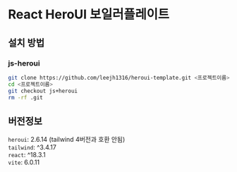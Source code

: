 # React HeroUI 보일러플레이트

## 설치 방법

### js-heroui

```bash
git clone https://github.com/leejh1316/heroui-template.git <프로젝트이름>
cd <프로젝트이름>
git checkout js+heroui
rm -rf .git
```

## 버전정보

`heroui`: 2.6.14 (tailwind 4버전과 호환 안됨)  
`tailwind`: ^3.4.17  
`react`: ^18.3.1  
`vite`: 6.0.11
